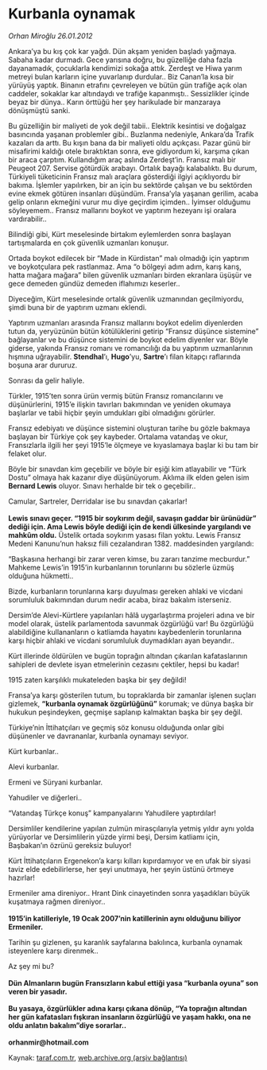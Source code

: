 # Kurbanla oynamak

*Orhan Miroğlu 26.01.2012*

<div class="yazi"><p>Ankara’ya bu kış çok kar yağdı. Dün akşam yeniden başladı yağmaya. Sabaha kadar durmadı. Gece yarısına doğru, bu güzelliğe daha fazla dayanamadık, çocuklarla kendimizi sokağa attık. Zerdeşt ve Hiwa yarım metreyi bulan karların içine yuvarlanıp durdular.. Biz Canan’la kısa bir yürüyüş yaptık. Binanın etrafını çevreleyen ve bütün gün trafiğe açık olan caddeler, sokaklar kar altındaydı ve trafiğe kapanmıştı.. Sessizlikler içinde beyaz bir dünya.. Karın örttüğü her şey harikulade bir manzaraya dönüşmüştü sanki. </p>
<p>Bu güzelliğin bir maliyeti de yok değil tabii.. Elektrik kesintisi ve doğalgaz basıncında yaşanan problemler gibi.. Buzlanma nedeniyle, Ankara’da Trafik kazaları da arttı. Bu kışın bana da bir maliyeti oldu açıkçası. Pazar günü bir misafirimi kaldığı otele bıraktıktan sonra, eve gidiyordum ki, karşıma çıkan bir araca çarptım. Kullandığım araç aslında Zerdeşt’in. Fransız malı bir Peugeot 207. Servise götürdük arabayı. Ortalık bayağı kalabalıktı. Bu durum, Türkiyeli tüketicinin Fransız malı araçlara gösterdiği ilgiyi açıklıyordu bir bakıma. İşlemler yapılırken, bir an için bu sektörde çalışan ve bu sektörden evine ekmek götüren insanları düşündüm. Fransa’yla yaşanan gerilim, acaba gelip onların ekmeğini vurur mu diye geçirdim içimden.. İyimser olduğumu söyleyemem.. Fransız mallarını boykot ve yaptırım hezeyanı işi oralara vardırabilir..</p>
<p>Bilindiği gibi, Kürt meselesinde birtakım eylemlerden sonra başlayan tartışmalarda en çok güvenlik uzmanları konuşur.</p>
<p>Ortada boykot edilecek bir “Made in Kürdistan” malı olmadığı için yaptırım ve boykotçulara pek rastlanmaz. Ama “o bölgeyi adım adım, karış karış, hatta mağara mağara” bilen güvenlik uzmanları birden ekranlara üşüşür ve gece demeden gündüz demeden iflahımızı keserler..</p>
<p>Diyeceğim, Kürt meselesinde ortalık güvenlik uzmanından geçilmiyordu, şimdi buna bir de yaptırım uzmanı eklendi.</p>
<p>Yaptırım uzmanları arasında Fransız mallarını boykot edelim diyenlerden tutun da, yeryüzünün bütün kötülüklerini getirip “Fransız düşünce sistemine” bağlayanlar ve bu düşünce sistemini de boykot edelim diyenler var. Böyle giderse, yakında Fransız romanı ve romancılığı da bu yaptırım uzmanlarının hışmına uğrayabilir. <b>Stendhal</b>’ı, <b>Hugo</b>’yu, <b>Sartre</b>’ı filan kitapçı raflarında boşuna arar dururuz.</p>
<p>Sonrası da gelir haliyle.</p>
<p>Türkler, 1915’ten sonra ürün vermiş bütün Fransız romancılarını ve düşünürlerini, 1915’e ilişkin tavırları bakımından ve yeniden okumaya başlarlar ve tabii hiçbir şeyin umdukları gibi olmadığını görürler.</p>
<p>Fransız edebiyatı ve düşünce sistemini oluşturan tarihe bu gözle bakmaya başlayan bir Türkiye çok şey kaybeder. Ortalama vatandaş ve okur, Fransızlarla ilgili her şeyi 1915’le ölçmeye ve kıyaslamaya başlar ki bu tam bir felaket olur. </p>
<p>Böyle bir sınavdan kim geçebilir ve böyle bir eşiği kim atlayabilir ve “Türk Dostu” olmaya hak kazanır diye düşünüyorum. Aklıma ilk elden gelen isim <b>Bernard Lewis</b> oluyor. Sınavı herhalde bir tek o geçebilir..</p>
<p>Camular, Sartreler, Derridalar ise bu sınavdan çakarlar!<br/><br/><b>Lewis sınavı geçer. “1915 bir soykırım değil, savaşın gaddar bir ürünüdür” dediği için. Ama Lewis böyle dediği için de kendi ülkesinde yargılandı ve mahkûm oldu.</b> Üstelik ortada soykırım yasası filan yoktu. Lewis Fransız Medeni Kanunu’nun haksız fiili cezalandıran 1382. maddesinden yargılandı:</p>
<p>“Başkasına herhangi bir zarar veren kimse, bu zararı tanzime mecburdur.” Mahkeme Lewis’in 1915’in kurbanlarının torunlarını bu sözlerle üzmüş olduğuna hükmetti..</p>
<p>Bizde, kurbanların torunlarına karşı duyulması gereken ahlaki ve vicdani sorumluluk bakımından durum nedir acaba, biraz bakalım isterseniz.</p>
<p>Dersim’de Alevi-Kürtlere yapılanları hâlâ uygarlaştırma projeleri adına ve bir model olarak, üstelik parlamentoda savunmak özgürlüğü var! Bu özgürlüğü alabildiğine kullananların o katliamda hayatını kaybedenlerin torunlarına karşı hiçbir ahlaki ve vicdani sorumluluk duymadıkları ayan beyandır..</p>
<p>Kürt illerinde öldürülen ve bugün toprağın altından çıkarılan kafataslarının sahipleri de devlete isyan etmelerinin cezasını çektiler, hepsi bu kadar! </p>
<p>1915 zaten karşılıklı mukateleden başka bir şey değildi!</p>
<p>Fransa’ya karşı gösterilen tutum, bu topraklarda bir zamanlar işlenen suçları gizlemek, <b>“kurbanla oynamak özgürlüğünü”</b> korumak; ve dünya başka bir hukukun peşindeyken, geçmişe saplanıp kalmaktan başka bir şey değil.</p>
<p>Türkiye’nin İttihatçıları ve geçmiş söz konusu olduğunda onlar gibi düşünenler ve davrananlar, kurbanla oynamayı seviyor.</p>
<p>Kürt kurbanlar..</p>
<p>Alevi kurbanlar.</p>
<p>Ermeni ve Süryani kurbanlar.</p>
<p>Yahudiler ve diğerleri..</p>
<p>“Vatandaş Türkçe konuş” kampanyalarını Yahudilere yaptırdılar!</p>
<p>Dersimliler kendilerine yapılan zulmün mirasçılarıyla yetmiş yıldır aynı yolda yürüyorlar ve Dersimlilerin yüzde yirmi beşi, Dersim katliamı için, Başbakan’ın özrünü gereksiz buluyor!</p>
<p>Kürt İttihatçıların Ergenekon’a karşı kılları kıpırdamıyor ve en ufak bir siyasi taviz elde edebilirlerse, her şeyi unutmaya, her şeyin üstünü örtmeye hazırlar!</p>
<p>Ermeniler ama direniyor.. Hrant Dink cinayetinden sonra yaşadıkları büyük kuşatmaya rağmen direniyor..<br/><br/><b>1915’in katilleriyle, 19 Ocak 2007’nin katillerinin aynı olduğunu biliyor Ermeniler.</b></p>
<p>Tarihin şu gizlenen, şu karanlık sayfalarına bakılınca, kurbanla oynamak isteyenlere karşı direnmek..</p>
<p>Az şey mi bu?<br/><br/><b>Dün Almanların bugün Fransızların kabul ettiği yasa “kurbanla oyuna” son veren bir yasadır.<br/><br/></b><b>Bu yasaya, özgürlükler adına karşı çıkana dönüp, “Ya toprağın altından her gün kafatasları fışkıran insanların özgürlüğü ve yaşam hakkı, ona ne oldu anlatın bakalım”diye sorarlar..<br/><br/></b><b>orhanmir@hotmail.com</b></p>
</div>

Kaynak: [taraf.com.tr](http://www.taraf.com.tr/orhan-miroglu/makale-kurbanla-oynamak.htm), [web.archive.org (arşiv bağlantısı)](http://web.archive.org/web/20130721133759/http://www.taraf.com.tr/orhan-miroglu/makale-kurbanla-oynamak.htm)
